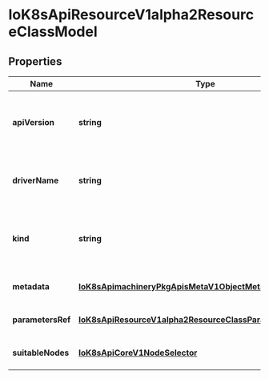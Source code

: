 # IoK8sApiResourceV1alpha2ResourceClassModel

## Properties

Name | Type | Description | Notes
------------ | ------------- | ------------- | -------------
**apiVersion** | **string** | APIVersion defines the versioned schema of this representation of an object. Servers should convert recognized schemas to the latest internal value, and may reject unrecognized values. More info: https://git.k8s.io/community/contributors/devel/sig-architecture/api-conventions.md#resources | [optional] [default to undefined]
**driverName** | **string** | DriverName defines the name of the dynamic resource driver that is used for allocation of a ResourceClaim that uses this class.  Resource drivers have a unique name in forward domain order (acme.example.com). | [default to undefined]
**kind** | **string** | Kind is a string value representing the REST resource this object represents. Servers may infer this from the endpoint the client submits requests to. Cannot be updated. In CamelCase. More info: https://git.k8s.io/community/contributors/devel/sig-architecture/api-conventions.md#types-kinds | [optional] [default to undefined]
**metadata** | [**IoK8sApimachineryPkgApisMetaV1ObjectMeta**](IoK8sApimachineryPkgApisMetaV1ObjectMeta.md) |  | [optional] [default to undefined]
**parametersRef** | [**IoK8sApiResourceV1alpha2ResourceClassParametersReference**](IoK8sApiResourceV1alpha2ResourceClassParametersReference.md) |  | [optional] [default to undefined]
**suitableNodes** | [**IoK8sApiCoreV1NodeSelector**](IoK8sApiCoreV1NodeSelector.md) |  | [optional] [default to undefined]


